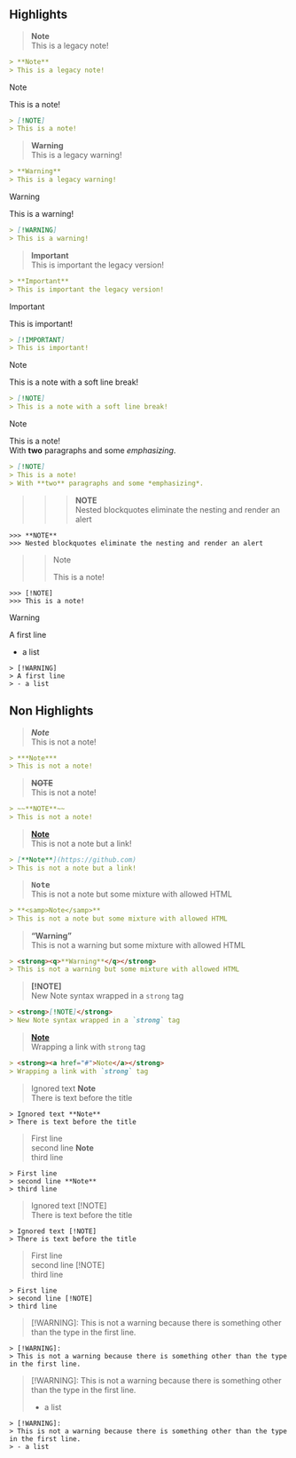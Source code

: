 ## Highlights

> **Note**  
> This is a legacy note!

```markdown
> **Note**  
> This is a legacy note!
```

> [!NOTE]  
> This is a note!

```markdown
> [!NOTE]  
> This is a note!
```

> **Warning**  
> This is a legacy warning!

```markdown
> **Warning**  
> This is a legacy warning!
```

> [!WARNING]  
> This is a warning!

```markdown
> [!WARNING]  
> This is a warning!
```

> **Important**  
> This is important the legacy version!

```markdown
> **Important**  
> This is important the legacy version!
```

> [!IMPORTANT]  
> This is important!

```markdown
> [!IMPORTANT]  
> This is important!
```

> [!NOTE]
> This is a note with a soft line break!

```markdown
> [!NOTE]
> This is a note with a soft line break!
```

> [!NOTE]  
> This is a note!  
> With **two** paragraphs and some *emphasizing*.

```markdown
> [!NOTE]  
> This is a note!
> With **two** paragraphs and some *emphasizing*.
```

>>> **NOTE**  
>>> Nested blockquotes eliminate the nesting and render an alert

```
>>> **NOTE**  
>>> Nested blockquotes eliminate the nesting and render an alert
```

>>> [!NOTE]  
>>> This is a note!

```
>>> [!NOTE]  
>>> This is a note!
```

> [!WARNING]
> A first line
> - a list

```
> [!WARNING]
> A first line
> - a list
```

## Non Highlights

> ***Note***  
> This is not a note!

```markdown
> ***Note***  
> This is not a note!
```

> ~~**NOTE**~~  
> This is not a note!

```markdown
> ~~**NOTE**~~  
> This is not a note!
```

> [**Note**](https://github.com)  
> This is not a note but a link!

```markdown
> [**Note**](https://github.com)  
> This is not a note but a link!
```

> **<samp>Note</samp>**  
> This is not a note but some mixture with allowed HTML

```markdown
> **<samp>Note</samp>**  
> This is not a note but some mixture with allowed HTML
```

> <strong><q>**Warning**</q></strong>  
> This is not a warning but some mixture with allowed HTML

```markdown
> <strong><q>**Warning**</q></strong>  
> This is not a warning but some mixture with allowed HTML
```

> <strong>[!NOTE]</strong>  
> New Note syntax wrapped in a `strong` tag

```markdown
> <strong>[!NOTE]</strong>  
> New Note syntax wrapped in a `strong` tag
```

> <strong><a href="#">Note</a></strong>  
> Wrapping a link with `strong` tag

```markdown
> <strong><a href="#">Note</a></strong>  
> Wrapping a link with `strong` tag
```

> Ignored text **Note**  
> There is text before the title

```
> Ignored text **Note**  
> There is text before the title
```

> First line   
> second line **Note**  
> third line

```
> First line   
> second line **Note**  
> third line
```

> Ignored text [!NOTE]  
> There is text before the title

```
> Ignored text [!NOTE]  
> There is text before the title
```

> First line   
> second line [!NOTE]  
> third line

```
> First line   
> second line [!NOTE]  
> third line
```

> [!WARNING]:
> This is not a warning because there is something other than the type in the first line.

```
> [!WARNING]:
> This is not a warning because there is something other than the type in the first line.
```

> [!WARNING]:
> This is not a warning because there is something other than the type in the first line.
> - a list

```
> [!WARNING]:
> This is not a warning because there is something other than the type in the first line.
> - a list
```







